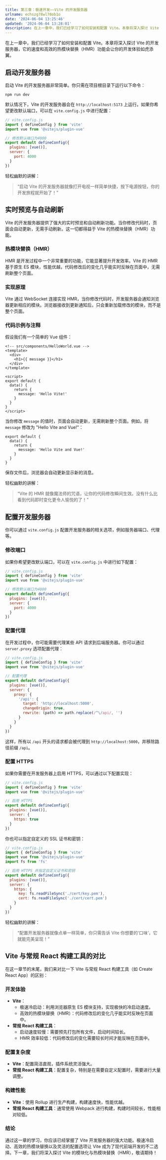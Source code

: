 ```yaml
---
title: 第三章：极速开发——Vite 的开发服务器
urlname: echszg78wl78ob1o
date: '2024-06-04 13:25:46'
updated: '2024-06-04 13:28:01'
description: 在上一章中，我们已经学习了如何安装和配置 Vite。本章将深入探讨 Vite 的开发服务器，它的速度和高效的热模块替换（HMR）功能会让你的开发体验如虎添翼。启动开发服务器启动 Vite 的开发服务器非常简单。你只需在项目根目录下运行以下命令：npm run dev默认情况下，Vite 的开发...
---
```



在上一章中，我们已经学习了如何安装和配置 Vite。本章将深入探讨 Vite 的开发服务器，它的速度和高效的热模块替换（HMR）功能会让你的开发体验如虎添翼。

## 启动开发服务器

启动 Vite 的开发服务器非常简单。你只需在项目根目录下运行以下命令：

```shell
npm run dev
```

默认情况下，Vite 的开发服务器会在 `http://localhost:5173` 上运行。如果你希望更改默认端口，可以在 `vite.config.js` 中进行配置：

```javascript
// vite.config.js
import { defineConfig } from 'vite'
import vue from '@vitejs/plugin-vue'

// 修改默认端口为4000
export default defineConfig({
  plugins: [vue()],
  server: {
    port: 4000
  }
})
```

轻松幽默的讲解：

> “启动 Vite 的开发服务器就像打开电视一样简单快捷，按下电源按钮，你的开发旅程就开始了！”


## 实时预览与自动刷新

Vite 的开发服务器提供了强大的实时预览和自动刷新功能。当你修改代码时，页面会自动更新，无需手动刷新。这一切都得益于 Vite 的热模块替换（HMR）功能。

### 热模块替换（HMR）

HMR 是开发过程中一个非常重要的功能，它能显著提升开发效率。Vite 的 HMR 基于原生 ES 模块，性能优越，代码修改后的变化几乎能实时反映在页面中，无需刷新整个页面。

### 实现原理

Vite 通过 WebSocket 连接实现 HMR，当你修改代码时，开发服务器会通知浏览器更新相应的模块。浏览器接收到更新通知后，只会重新加载修改的模块，而不是整个页面。

### 代码示例与注释

假设我们有一个简单的 Vue 组件：

```vue
<!-- src/components/HelloWorld.vue -->
<template>
  <div>
    <h1>{{ message }}</h1>
  </div>
</template>

<script>
export default {
  data() {
    return {
      message: 'Hello Vite!'
    }
  }
}
</script>
```

当你修改 `message` 的值时，页面会自动更新，无需刷新整个页面。例如，将 `message` 修改为 "Hello Vite and Vue!"：

```vue
export default {
  data() {
    return {
      message: 'Hello Vite and Vue!'
    }
  }
}
```

保存文件后，浏览器会自动更新显示新的消息。

轻松幽默的讲解：

> “Vite 的 HMR 就像魔法师的咒语，让你的代码修改瞬间生效。没有什么比看到代码即时变化更令人愉悦的了！”


## 配置开发服务器

你可以通过 `vite.config.js` 配置开发服务器的相关选项，例如服务器端口、代理等。

### 修改端口

如果你希望更改默认端口，可以在 `vite.config.js` 中进行如下配置：

```javascript
// vite.config.js
import { defineConfig } from 'vite'
import vue from '@vitejs/plugin-vue'

// 修改默认端口为4000
export default defineConfig({
  plugins: [vue()],
  server: {
    port: 4000
  }
})
```

### 配置代理

在开发过程中，你可能需要代理某些 API 请求到后端服务器。你可以通过 `server.proxy` 选项配置代理：

```javascript
// vite.config.js
import { defineConfig } from 'vite'
import vue from '@vitejs/plugin-vue'

// 配置代理
export default defineConfig({
  plugins: [vue()],
  server: {
    proxy: {
      '/api': {
        target: 'http://localhost:5000',
        changeOrigin: true,
        rewrite: (path) => path.replace(/^\/api/, '')
      }
    }
  }
})
```

这样，所有以 `/api` 开头的请求都会被代理到 `http://localhost:5000`，并移除路径前缀 `/api`。

### 配置 HTTPS

如果你需要在开发服务器上启用 HTTPS，可以通过以下配置实现：

```javascript
// vite.config.js
import { defineConfig } from 'vite'
import vue from '@vitejs/plugin-vue'

// 启用 HTTPS
export default defineConfig({
  plugins: [vue()],
  server: {
    https: true
  }
})
```

你也可以指定自定义的 SSL 证书和密钥：

```javascript
// vite.config.js
import { defineConfig } from 'vite'
import vue from '@vitejs/plugin-vue'
import fs from 'fs'

// 启用 HTTPS 并指定自定义证书和密钥
export default defineConfig({
  plugins: [vue()],
  server: {
    https: {
      key: fs.readFileSync('./cert/key.pem'),
      cert: fs.readFileSync('./cert/cert.pem')
    }
  }
})
```

轻松幽默的讲解：

> “配置开发服务器就像点单一样简单，你只需告诉 Vite 你想要的‘口味’，它就能完美呈现！”


## Vite 与常规 React 构建工具的对比

在这一章节的末尾，我们来对比一下 Vite 与常规 React 构建工具（如 Create React App）的区别：

### 开发体验

-  **Vite**： 
   - 极速冷启动：利用浏览器原生 ES 模块支持，实现极快的冷启动速度。
   - 高效的热模块替换（HMR）：代码修改后的变化几乎能实时反映在页面中。
-  **常规 React 构建工具**： 
   - 启动速度较慢：需要预先打包所有文件，启动时间较长。
   - HMR 效率较低：代码修改后的变化需要较长时间才能反映在页面中。

### 配置复杂度

- **Vite**：配置简洁直观，插件系统灵活强大。
- **常规 React 构建工具**：配置复杂，特别是在需要自定义配置时，需要进行大量调整。

### 构建性能

- **Vite**：使用 Rollup 进行生产构建，构建速度快，性能优越。
- **常规 React 构建工具**：通常使用 Webpack 进行构建，构建时间较长，性能相对较低。

### 结论

通过这一章的学习，你应该已经掌握了 Vite 开发服务器的强大功能。极速冷启动、高效的热模块替换以及灵活的配置选项让 Vite 成为了现代前端开发的不二选择。下一章，我们将深入探讨 Vite 的模块化与热模块替换（HMR），敬请期待！
